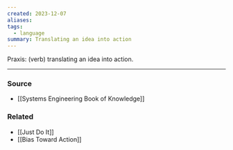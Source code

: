 ```yaml
---
created: 2023-12-07
aliases: 
tags:
  - language
summary: Translating an idea into action
---
```

Praxis: (verb) translating an idea into action.

---
### Source
- [[Systems Engineering Book of Knowledge]]

### Related
- [[Just Do It]]
- [[Bias Toward Action]]